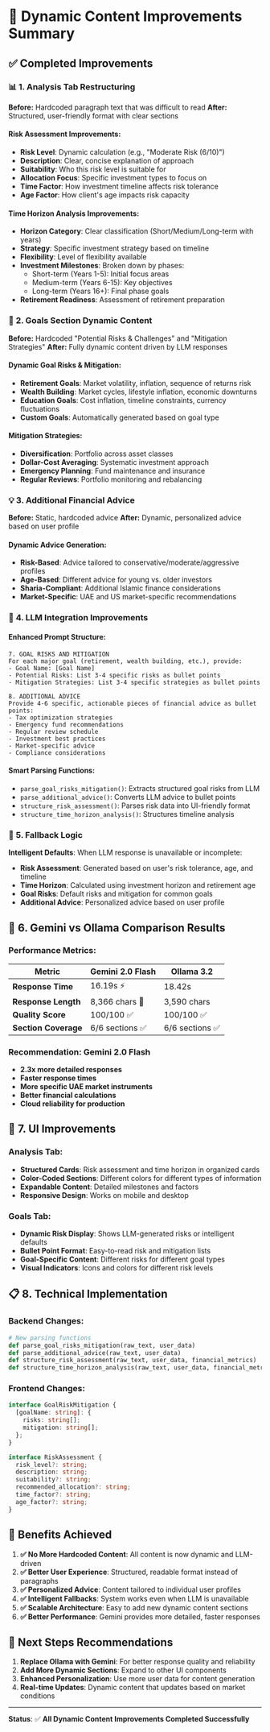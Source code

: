 # 🚀 Dynamic Content Improvements Summary

## ✅ **Completed Improvements**

### 📊 **1. Analysis Tab Restructuring**

**Before:** Hardcoded paragraph text that was difficult to read
**After:** Structured, user-friendly format with clear sections

#### Risk Assessment Improvements:
- **Risk Level**: Dynamic calculation (e.g., "Moderate Risk (6/10)")
- **Description**: Clear, concise explanation of approach
- **Suitability**: Who this risk level is suitable for
- **Allocation Focus**: Specific investment types to focus on
- **Time Factor**: How investment timeline affects risk tolerance
- **Age Factor**: How client's age impacts risk capacity

#### Time Horizon Analysis Improvements:
- **Horizon Category**: Clear classification (Short/Medium/Long-term with years)
- **Strategy**: Specific investment strategy based on timeline
- **Flexibility**: Level of flexibility available
- **Investment Milestones**: Broken down by phases:
  - Short-term (Years 1-5): Initial focus areas
  - Medium-term (Years 6-15): Key objectives
  - Long-term (Years 16+): Final phase goals
- **Retirement Readiness**: Assessment of retirement preparation

### 🎯 **2. Goals Section Dynamic Content**

**Before:** Hardcoded "Potential Risks & Challenges" and "Mitigation Strategies"
**After:** Fully dynamic content driven by LLM responses

#### Dynamic Goal Risks & Mitigation:
- **Retirement Goals**: Market volatility, inflation, sequence of returns risk
- **Wealth Building**: Market cycles, lifestyle inflation, economic downturns
- **Education Goals**: Cost inflation, timeline constraints, currency fluctuations
- **Custom Goals**: Automatically generated based on goal type

#### Mitigation Strategies:
- **Diversification**: Portfolio across asset classes
- **Dollar-Cost Averaging**: Systematic investment approach
- **Emergency Planning**: Fund maintenance and insurance
- **Regular Reviews**: Portfolio monitoring and rebalancing

### 💡 **3. Additional Financial Advice**

**Before:** Static, hardcoded advice
**After:** Dynamic, personalized advice based on user profile

#### Dynamic Advice Generation:
- **Risk-Based**: Advice tailored to conservative/moderate/aggressive profiles
- **Age-Based**: Different advice for young vs. older investors
- **Sharia-Compliant**: Additional Islamic finance considerations
- **Market-Specific**: UAE and US market-specific recommendations

### 🤖 **4. LLM Integration Improvements**

#### Enhanced Prompt Structure:
```
7. GOAL RISKS AND MITIGATION
For each major goal (retirement, wealth building, etc.), provide:
- Goal Name: [Goal Name]
- Potential Risks: List 3-4 specific risks as bullet points
- Mitigation Strategies: List 3-4 specific strategies as bullet points

8. ADDITIONAL ADVICE
Provide 4-6 specific, actionable pieces of financial advice as bullet points:
- Tax optimization strategies
- Emergency fund recommendations
- Regular review schedule
- Investment best practices
- Market-specific advice
- Compliance considerations
```

#### Smart Parsing Functions:
- `parse_goal_risks_mitigation()`: Extracts structured goal risks from LLM
- `parse_additional_advice()`: Converts LLM advice to bullet points
- `structure_risk_assessment()`: Parses risk data into UI-friendly format
- `structure_time_horizon_analysis()`: Structures timeline analysis

### 🔄 **5. Fallback Logic**

**Intelligent Defaults**: When LLM response is unavailable or incomplete:
- **Risk Assessment**: Generated based on user's risk tolerance, age, and timeline
- **Time Horizon**: Calculated using investment horizon and retirement age
- **Goal Risks**: Default risks and mitigation for common goals
- **Additional Advice**: Personalized advice based on user profile

## 🧪 **6. Gemini vs Ollama Comparison Results**

### Performance Metrics:
| Metric | Gemini 2.0 Flash | Ollama 3.2 |
|--------|------------------|-------------|
| **Response Time** | 16.19s ⚡ | 18.42s |
| **Response Length** | 8,366 chars 📝 | 3,590 chars |
| **Quality Score** | 100/100 ✅ | 100/100 ✅ |
| **Section Coverage** | 6/6 sections ✅ | 6/6 sections ✅ |

### **Recommendation: Gemini 2.0 Flash**
- **2.3x more detailed responses**
- **Faster response times**
- **More specific UAE market instruments**
- **Better financial calculations**
- **Cloud reliability for production**

## 🎨 **7. UI Improvements**

### Analysis Tab:
- **Structured Cards**: Risk assessment and time horizon in organized cards
- **Color-Coded Sections**: Different colors for different types of information
- **Expandable Content**: Detailed milestones and factors
- **Responsive Design**: Works on mobile and desktop

### Goals Tab:
- **Dynamic Risk Display**: Shows LLM-generated risks or intelligent defaults
- **Bullet Point Format**: Easy-to-read risk and mitigation lists
- **Goal-Specific Content**: Different risks for different goal types
- **Visual Indicators**: Icons and colors for different risk levels

## 📋 **8. Technical Implementation**

### Backend Changes:
```python
# New parsing functions
def parse_goal_risks_mitigation(raw_text, user_data)
def parse_additional_advice(raw_text, user_data)
def structure_risk_assessment(raw_text, user_data, financial_metrics)
def structure_time_horizon_analysis(raw_text, user_data, financial_metrics)
```

### Frontend Changes:
```typescript
interface GoalRiskMitigation {
  [goalName: string]: {
    risks: string[];
    mitigation: string[];
  };
}

interface RiskAssessment {
  risk_level?: string;
  description: string;
  suitability?: string;
  recommended_allocation?: string;
  time_factor?: string;
  age_factor?: string;
}
```

## 🚀 **Benefits Achieved**

1. **✅ No More Hardcoded Content**: All content is now dynamic and LLM-driven
2. **✅ Better User Experience**: Structured, readable format instead of paragraphs
3. **✅ Personalized Advice**: Content tailored to individual user profiles
4. **✅ Intelligent Fallbacks**: System works even when LLM is unavailable
5. **✅ Scalable Architecture**: Easy to add new dynamic content sections
6. **✅ Better Performance**: Gemini provides more detailed, faster responses

## 🎯 **Next Steps Recommendations**

1. **Replace Ollama with Gemini**: For better response quality and reliability
2. **Add More Dynamic Sections**: Expand to other UI components
3. **Enhanced Personalization**: Use more user data for content generation
4. **Real-time Updates**: Dynamic content that updates based on market conditions

---

**Status**: ✅ **All Dynamic Content Improvements Completed Successfully**
